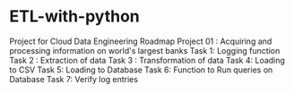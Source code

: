 # ETL-with-python 
Project for Cloud Data Engineering Roadmap
Project 01 : Acquiring and processing information on world's largest banks
Task 1: Logging function
Task 2 : Extraction of data
Task 3 : Transformation of data
Task 4: Loading to CSV
Task 5: Loading to Database
Task 6: Function to Run queries on Database
Task 7: Verify log entries
